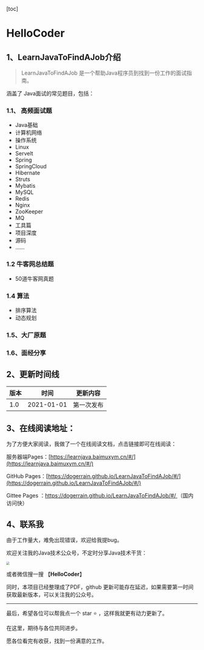 



[toc]

# HelloCoder

## 1、LearnJavaToFindAJob介绍

> LearnJavaToFindAJob 是一个帮助Java程序员到找到一份工作的面试指南。

涵盖了 Java面试的常见题目，包括：

### 1.1、 高频面试题

- Java基础
- 计算机网络
- 操作系统
- Linux
- Servelt
- Spring
- SpringCloud
- Hibernate
- Struts
- Mybatis
- MySQL
- Redis
- Nginx
- ZooKeeper
- MQ
- 工具篇
- 项目深度
- 源码
- ......

### 1.2 牛客网总结题

- 50道牛客网真题

### 1.4 算法

- 排序算法
- 动态规划

### 1.5、大厂原题



### 1.6、面经分享





## 2、更新时间线

| 版本 | 时间       | 更新内容   |
| ---- | ---------- | ---------- |
| 1.0  | 2021-01-01 | 第一次发布 |



## 3、在线阅读地址：

为了方便大家阅读，我做了一个在线阅读文档，点击链接即可在线阅读：

 

服务器端Pages：[https://learnjava.baimuxym.cn/#/](https://learnjava.baimuxym.cn/#/)

GitHub Pages：[https://dogerrain.github.io/LearnJavaToFindAJob/#/](https://dogerrain.github.io/LearnJavaToFindAJob/#/)

Gittee Pages ：[https://dogerrain.github.io/LearnJavaToFindAJob/#/ ](https://dogerrain.github.io/LearnJavaToFindAJob/#/ )（国内访问快）

 

## 4、联系我

由于工作量大，难免出现错误，欢迎给我提bug。

欢迎关注我的Java技术公众号，不定时分享Java技术干货：

 <img src="https://blog-1253198264.cos.ap-guangzhou.myqcloud.com/%E5%85%AC%E4%BC%97%E5%8F%B7HelloCoder.png" style="zoom:50%;" />

或者微信搜一搜 【**HelloCoder**】

同时，本项目已经整理成了PDF，github 更新可能存在延迟，如果需要第一时间获取最新版本，可以关注我的公众号。



---

最后，希望各位可以帮我点一个 star :star: ，这样我就更有动力更新了。 

在这里，期待与各位共同进步。

愿各位看完有收获，找到一份满意的工作。

